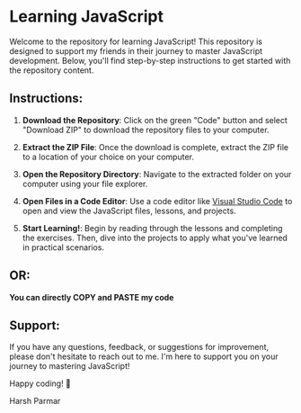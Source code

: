﻿# Learning JavaScript

Welcome to the repository for learning JavaScript! This repository is designed to support my friends in their journey to master JavaScript development. Below, you'll find step-by-step instructions to get started with the repository content.

## Instructions:

1. **Download the Repository**: Click on the green "Code" button and select "Download ZIP" to download the repository files to your computer.

2. **Extract the ZIP File**: Once the download is complete, extract the ZIP file to a location of your choice on your computer.

3. **Open the Repository Directory**: Navigate to the extracted folder on your computer using your file explorer.

4. **Open Files in a Code Editor**: Use a code editor like [Visual Studio Code](https://code.visualstudio.com/) to open and view the JavaScript files, lessons, and projects.

5. **Start Learning!**: Begin by reading through the lessons and completing the exercises. Then, dive into the projects to apply what you've learned in practical scenarios.

## OR:

**You can directly COPY and PASTE my code**

## Support:

If you have any questions, feedback, or suggestions for improvement, please don't hesitate to reach out to me. I'm here to support you on your journey to mastering JavaScript!

Happy coding! 🚀

Harsh Parmar
